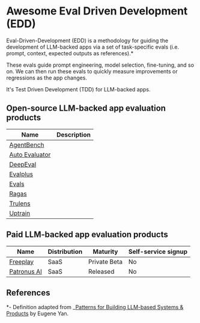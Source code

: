# Awesome Eval Driven Development (EDD)

Eval-Driven-Development (EDD) is a methodology for guiding the development of LLM-backed apps via a set of task-specific evals (i.e. prompt, context, expected outputs as references).*

These evals guide prompt engineering, model selection, fine-tuning, and so on. We can then run these evals to quickly measure improvements or regressions as the app changes.

It's Test Driven Development (TDD) for LLM-backed apps.

## Open-source LLM-backed app evaluation products

| Name | Description|
| --- | --- |
 [AgentBench](https://github.com/THUDM/AgentBench) |
 [Auto Evaluator](https://github.com/rlancemartin/auto-evaluator) |
 [DeepEval](https://github.com/confident-ai/deepeval) |
 [Evalplus](https://github.com/evalplus/evalplus) |
 [Evals](https://github.com/openai/evals) |
 [Ragas](https://github.com/explodinggradients/ragas ) |
 [Trulens](https://github.com/truera/trulens ) |
 [Uptrain](https://github.com/uptrain-ai/uptrain) |

## Paid LLM-backed app evaluation products

| Name | Distribution | Maturity | Self-service signup |
| --- | --- | --- | --- |
| [Freeplay](https://freeplay.ai/) | SaaS | Private Beta | No |
| [Patronus AI](https://www.patronus.ai/) | SaaS | Released | No |

## References

*- Definition adapted from _[Patterns for Building LLM-based Systems & Products](https://eugeneyan.com/writing/llm-patterns/#evals-to-measure-performance) by Eugene Yan.
